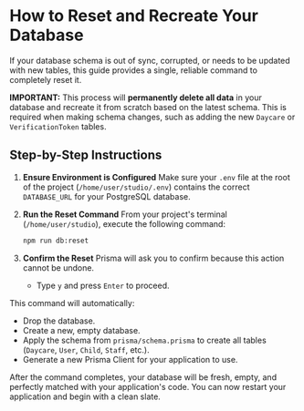 
# How to Reset and Recreate Your Database

If your database schema is out of sync, corrupted, or needs to be updated with new tables, this guide provides a single, reliable command to completely reset it.

**IMPORTANT:** This process will **permanently delete all data** in your database and recreate it from scratch based on the latest schema. This is required when making schema changes, such as adding the new `Daycare` or `VerificationToken` tables.

## Step-by-Step Instructions

1.  **Ensure Environment is Configured**
    Make sure your `.env` file at the root of the project (`/home/user/studio/.env`) contains the correct `DATABASE_URL` for your PostgreSQL database.

2.  **Run the Reset Command**
    From your project's terminal (`/home/user/studio`), execute the following command:
    ```bash
    npm run db:reset
    ```

3.  **Confirm the Reset**
    Prisma will ask you to confirm because this action cannot be undone.
    - Type `y` and press `Enter` to proceed.

This command will automatically:
- Drop the database.
- Create a new, empty database.
- Apply the schema from `prisma/schema.prisma` to create all tables (`Daycare`, `User`, `Child`, `Staff`, etc.).
- Generate a new Prisma Client for your application to use.

After the command completes, your database will be fresh, empty, and perfectly matched with your application's code. You can now restart your application and begin with a clean slate.
